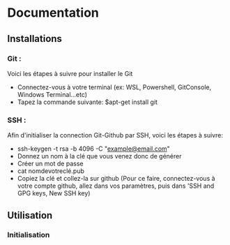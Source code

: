 
# Documentation

## Installations

### Git :
Voici les étapes à suivre pour installer le Git
* Connectez-vous à votre terminal (ex: WSL, Powershell, GitConsole, Windows Terminal...etc) 
* Tapez la commande suivante: $apt-get install git

### SSH :

Afin d'initialiser la connection Git-Github par SSH, voici les étapes à suivre:
* ssh-keygen -t rsa -b 4096 -C "example@email.com"
* Donnez un nom à la clé que vous venez donc de générer
* Créer un mot de passe
* cat nomdevotreclé.pub 
* Copiez la clé et collez-la sur github (Pour ce faire, connectez-vous à votre compte github, allez dans vos paramètres, puis dans 'SSH and GPG keys, New SSH key)

## Utilisation

### Initialisation